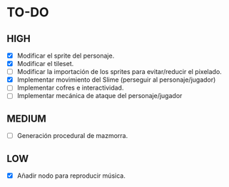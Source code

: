 # TO-DO

## HIGH

- [x] Modificar el sprite del personaje.
- [x] Modificar el tileset.
- [ ] Modificar la importación de los sprites para evitar/reducir el pixelado.
- [x] Implementar movimiento del Slime (perseguir al personaje/jugador)
- [ ] Implementar cofres e interactividad.
- [ ] Implementar mecánica de ataque del personaje/jugador
## MEDIUM

- [ ] Generación procedural de mazmorra.

## LOW

- [x]  Añadir nodo para reproducir música.
